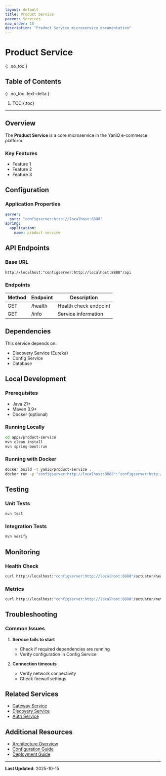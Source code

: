 ```yaml
---
layout: default
title: Product Service
parent: Services
nav_order: 15
description: "Product Service microservice documentation"
---
```


# Product Service
{: .no_toc }

## Table of Contents
{: .no_toc .text-delta }

1. TOC
{:toc}

---

## Overview

The **Product Service** is a core microservice in the YaniQ e-commerce platform.

### Key Features

- Feature 1
- Feature 2
- Feature 3

## Configuration

### Application Properties

```yaml
server:
  port: "configserver:http://localhost:8888"
spring:
  application:
    name: product-service
```

## API Endpoints

### Base URL

```
http://localhost:"configserver:http://localhost:8888"/api
```

### Endpoints

| Method | Endpoint | Description |
|--------|----------|-------------|
| GET | /health | Health check endpoint |
| GET | /info | Service information |

## Dependencies

This service depends on:

- Discovery Service (Eureka)
- Config Service
- Database

## Local Development

### Prerequisites

- Java 21+
- Maven 3.9+
- Docker (optional)

### Running Locally

```bash
cd apps/product-service
mvn clean install
mvn spring-boot:run
```

### Running with Docker

```bash
docker build -t yaniq/product-service .
docker run -p "configserver:http://localhost:8888":"configserver:http://localhost:8888" yaniq/product-service
```

## Testing

### Unit Tests

```bash
mvn test
```

### Integration Tests

```bash
mvn verify
```

## Monitoring

### Health Check

```bash
curl http://localhost:"configserver:http://localhost:8888"/actuator/health
```

### Metrics

```bash
curl http://localhost:"configserver:http://localhost:8888"/actuator/metrics
```

## Troubleshooting

### Common Issues

1. **Service fails to start**
   - Check if required dependencies are running
   - Verify configuration in Config Service

2. **Connection timeouts**
   - Verify network connectivity
   - Check firewall settings

## Related Services

- [Gateway Service](GATEWAY_SERVICE.md)
- [Discovery Service](DISCOVERY_SERVICE.md)
- [Auth Service](AUTH_SERVICE.md)

## Additional Resources

- [Architecture Overview](../pages/guides/ARCHITECTURE.md)
- [Configuration Guide](../pages/guides/CONFIGURATION.md)
- [Deployment Guide](../pages/guides/DEPLOYMENT.md)

---

**Last Updated:** 2025-10-15
